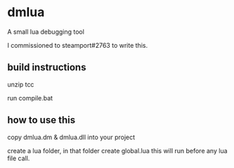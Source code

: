 # dmlua
A small lua debugging tool

I commissioned to steamport#2763 to write this.

## build instructions
unzip tcc

run compile.bat

## how to use this
copy dmlua.dm & dmlua.dll into your project

create a lua folder, in that folder create global.lua this will run before any lua file call.
